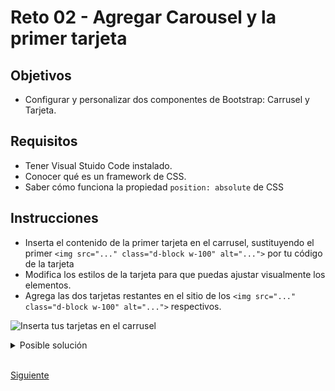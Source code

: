 # Reto 02 - Agregar Carousel y la primer tarjeta

## Objetivos
- Configurar y personalizar dos componentes de Bootstrap: Carrusel y Tarjeta.

## Requisitos
- Tener Visual Stuido Code instalado.
- Conocer qué es un framework de CSS.
- Saber cómo funciona la propiedad `position: absolute` de CSS

## Instrucciones

- Inserta el contenido de la primer tarjeta en el carrusel, sustituyendo el primer `<img src="..." class="d-block w-100" alt="...">` por tu código de la tarjeta
- Modifica los estilos de la tarjeta para que puedas ajustar visualmente los elementos.
- Agrega las dos tarjetas restantes en el sitio de los `<img src="..." class="d-block w-100" alt="...">` respectivos.

![Inserta tus tarjetas en el carrusel](../assets/casos-de-exito-en-carrusel.png)

<details>
  <summary>Posible solución</summary>

  Inserta tu tarjeta y modifica el CSS correspondiente

```html
<div class="carousel-item active">
  <!-- Tarjeta 1: Everly -->
  <div class="card">
    <img src="https://getmatcha.com/wp-content/uploads/2019/05/profile-headshot-square.png"
      class="card-img-top" alt="Everly">
    <div class="card-body">
      <div class="card-circle everly">
        <img src="https://getmatcha.com/wp-content/uploads/2019/05/everly_logo_blue_v3_x60@2x.png"
          alt="Everly">
      </div>
      <h4>Everly</h4>
      <h3>
        Early-Stage CPG Brand Increases Lead Conversion 20x,
        Ecommerce Revenue 20%
      </h3>
      <div class="results">
        <img src="https://indyme.com/wp-content/uploads/2020/11/shopping-cart-icon.png" alt="Cart icon">
        <p>22% of monthly revenue influenced by content</p>
      </div>
    </div>
    <div class="card-footer">
      <button>See Case Study</button>
    </div>
  </div>
</div>
```

  Modifica el CSS para ajustar el estilo visual al ejemplo de [Matcha](https://bedu-fef.netlify.app/).

```css
/* Cambiamos el alto mínimo de la tarjeta, para que se vea bien en responsive */
.success-stories .card {
  max-width: 370px;
  width: 100%;
  min-height: 600px;
  margin: 0 auto;
}

/* Con object-fit, hacemos que la imagen se ajuste a la medida de su contenedor y limitamos su alto */
.success-stories .card img {
  max-height: 30vh;
  object-fit: cover;
}

/* Agregamos position: relative para recibir un elemento con position:absolute más adelante */
.success-stories .card .card-body {
  max-width: 370px;
  width: 100%;
  position: relative;
  padding: 40px 1rem 1rem;
}

/* Estos son los estilos para textos y acomodo de elementos */
.success-stories .card .card-body h4 {
  color: #025157;
  font-size: 18px;
  font-weight: 600;
  line-height: 20px;
  margin-bottom: 12px;
  font-family: "Slabo 27px", serif;
}

.success-stories .card .card-body h3 {
  font-size: 25px;
  font-weight: 400;
  line-height: 30px;
  margin-bottom: 20px;
}

.success-stories .card .card-body .results {
  display: flex;
  justify-content: flex-start;
  align-items: center;
}

.success-stories .card .card-body .results img {
  width: 26px;
  margin-right: 20px;
}

.success-stories .card .card-body .results p {
  margin: 0;
}

.success-stories .card .card-footer button {
  display: block;
  margin-left: 0;
  border-radius: 5px;
  font-size: 13;
  font-weight: 600;
  padding: 12px 20px;
  width: 100%;
  background-color: #025157;
  color: #fff;
  border: none;
}

.success-stories .card .card-footer {
  background-color: #ffffff;
  color: #fff;
  border: none;
}

/* Aqui hacemos un círculo con CSS! Este se posicionará en el margen superior de .card-body */
.success-stories .card .card-body .card-circle {
  display: flex;
  align-items: center;
  position: absolute;
  top:-45px;
  right: 20px;
  width: 75px;
  height: 75px;
  border-radius: 50%;
  padding: 5px;
}

/* Cada círculo tiene su propio color. Verifica qué significa este selector: .card-circle.everly */
.success-stories .card .card-body .card-circle.everly {
  background-color: #f9da73;
  border: 5px solid #f9da73;
}

/* Los círculos deben recibir la imagen y ajustarla al tamaño */
.success-stories .card .card-body .card-circle.everly img {
  object-fit: contain;
  width: 100%;
}
```



</details>
<br/>

[Siguiente](../reto-03/README.md)
